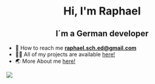  <h1 align="center">Hi, I'm Raphael</h1>
 <h2 align="center">I´m a German developer</h2>

- 📧 How to reach me **raphael.sch.ed@gmail.com**
- 👨‍💻 All of my projects are available [here!](https://github.com/cookie0o?tab=repositories)   
- 🌏 More About me [here!](https://cookie0o.github.io/personal-website/)  

![](https://hit.yhype.me/github/profile?user_id=81589649)   
